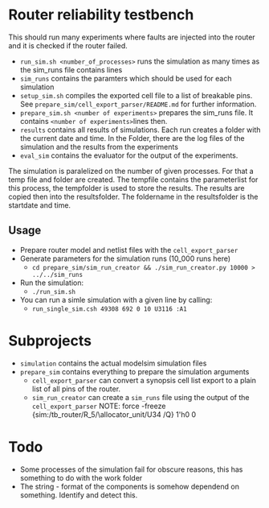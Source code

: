 # Router reliability testbench

This should run many experiments where faults are injected into the router and it is checked if the router failed.

 - `run_sim.sh <number_of_processes>` runs the simulation as many times as the sim_runs file contains lines
 - `sim_runs` contains the paramters which should be used for each simulation
 - `setup_sim.sh` compiles the exported cell file to a list of breakable pins. See `prepare_sim/cell_export_parser/README.md` for further information.
 - `prepare_sim.sh <number of experiments>` prepares the sim_runs file. It contains `<number of experiments>`lines then.
 - `results` contains all results of simulations. Each run creates a folder with the current date and time. In the Folder, there are the log files of the simulation and the results from the experiments
 - `eval_sim` contains the evaluator for the output of the experiments.
 
The simulation is paralelized on the number of given processes. For that a temp file and folder are created. The tempfile contains the parameterlist for this process, the tempfolder is used to store the results.
The results are copied then into the resultsfolder. The foldername in the resultsfolder is the startdate and time.

 ## Usage
  - Prepare router model and netlist files with the `cell_export_parser`
  - Generate parameters for the simulation runs (10_000 runs here)
    - `cd prepare_sim/sim_run_creator && ./sim_run_creator.py 10000 > ../../sim_runs`
  - Run the simulation:
    - `./run_sim.sh`
  - You can run a simle simulation with a given line by calling:
    - `run_single_sim.csh 49308 692 0 10 U3116 :A1`

 # Subprojects
  - `simulation` contains the actual modelsim simulation files
  - `prepare_sim` contains everything to prepare the simulation arguments
     - `cell_export_parser` can convert a synopsis cell list export to a plain list of all pins of the router.
     - `sim_run_creator` can create a `sim_runs` file using the output of the `cell_export_parser`
     NOTE:
     force -freeze {sim:/tb_router/R_5/\allocator_unit/U34 /Q} 1'h0 0

# Todo

 - Some processes of the simulation fail for obscure reasons, this has something to do with the work folder
 - The string - format of the components is somehow dependend on something. Identify and detect this.
 

 
